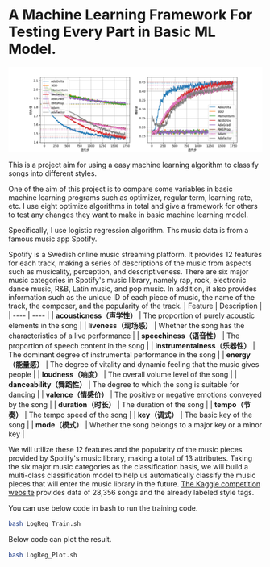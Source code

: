 # A Machine Learning Framework For Testing Every Part in Basic ML Model.

![plot](./Store_Plot/compare_diff_opt.png)

This is a project aim for using a easy machine learning algorithm to classify songs into different styles.

One of the aim of this project is to compare some variables in basic machine learning programs such as optimizer, regular term, learning rate, etc. I use eight optimize algorithms in total and give a framework for others to test any changes they want to make in basic machine learning model.

Specifically, I use logistic regression algorithm. Ths music data is from a famous music app Spotify.

Spotify is a Swedish online music streaming platform. It provides 12 features for each track, making a series of descriptions of the music from aspects such as musicality, perception, and descriptiveness. There are six major music categories in Spotify's music library, namely rap, rock, electronic dance music, R&B, Latin music, and pop music. In addition, it also provides information such as the unique ID of each piece of music, the name of the track, the composer, and the popularity of the track.
| Feature | Description |
| ---- | ---- |
| **acousticness（声学性）** | The proportion of purely acoustic elements in the song |
| **liveness（现场感）** | Whether the song has the characteristics of a live performance |
| **speechiness（语音性）** | The proportion of speech content in the song |
| **instrumentalness（乐器性）** | The dominant degree of instrumental performance in the song |
| **energy（能量感）** | The degree of vitality and dynamic feeling that the music gives people |
| **loudness（响度）** | The overall volume level of the song |
| **danceability（舞蹈性）** | The degree to which the song is suitable for dancing |
| **valence（情感价）** | The positive or negative emotions conveyed by the song |
| **duration（时长）** | The duration of the song |
| **tempo（节奏）** | The tempo speed of the song |
| **key（调式）** | The basic key of the song |
| **mode（模式）** | Whether the song belongs to a major key or a minor key |

We will utilize these 12 features and the popularity of the music pieces provided by Spotify's music library, making a total of 13 attributes. Taking the six major music categories as the classification basis, we will build a multi-class classification model to help us automatically classify the music pieces that will enter the music library in the future. [The Kaggle competition website](https://www.kaggle.com/datasets/joebeachcapital/30000-spotify-songs) provides data of 28,356 songs and the already labeled style tags.

You can use below code in bash to run the training code.

```bash
bash LogReg_Train.sh
```

Below code can plot the result.

```bash
bash LogReg_Plot.sh
```
